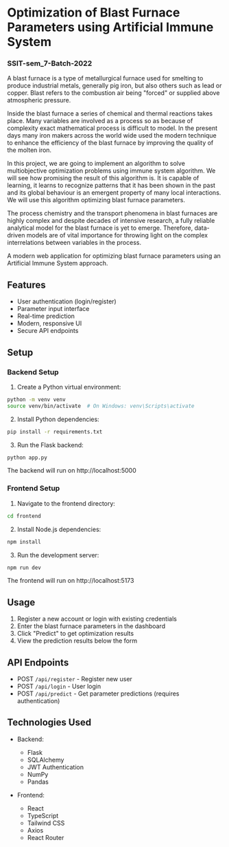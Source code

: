 # Optimization of Blast Furnace Parameters using Artificial Immune System


### SSIT-sem_7-Batch-2022

A blast furnace is a type of metallurgical furnace used for smelting to produce industrial
metals, generally pig iron, but also others such as lead or copper. Blast refers to the
combustion air being "forced" or supplied above atmospheric pressure.

Inside the blast furnace a series of chemical and thermal reactions takes place. Many
variables are involved as a process so as because of complexity exact mathematical
process is difficult to model. In the present days many iron makers across the world wide
used the modern technique to enhance the efficiency of the blast furnace by improving
the quality of the molten iron.

In this project, we are going to implement an algorithm to solve multiobjective
optimization problems using immune system algorithm. We will see how promising the
result of this algorithm is. It is capable of learning, it learns to recognize patterns that it
has been shown in the past and its global behaviour is an emergent property of many
local interactions. We will use this algorithm optimizing blast furnace parameters.

The process chemistry and the transport phenomena in blast furnaces are highly complex
and despite decades of intensive research, a fully reliable analytical model for the blast
furnace is yet to emerge. Therefore, data-driven models are of vital importance for
throwing light on the complex interrelations between variables in the process.

A modern web application for optimizing blast furnace parameters using an Artificial Immune System approach.

## Features

- User authentication (login/register)
- Parameter input interface
- Real-time prediction
- Modern, responsive UI
- Secure API endpoints

## Setup

### Backend Setup

1. Create a Python virtual environment:

```bash
python -m venv venv
source venv/bin/activate  # On Windows: venv\Scripts\activate
```

2. Install Python dependencies:

```bash
pip install -r requirements.txt
```

3. Run the Flask backend:

```bash
python app.py
```

The backend will run on http://localhost:5000

### Frontend Setup

1. Navigate to the frontend directory:

```bash
cd frontend
```

2. Install Node.js dependencies:

```bash
npm install
```

3. Run the development server:

```bash
npm run dev
```

The frontend will run on http://localhost:5173

## Usage

1. Register a new account or login with existing credentials
2. Enter the blast furnace parameters in the dashboard
3. Click "Predict" to get optimization results
4. View the prediction results below the form

## API Endpoints

- POST `/api/register` - Register new user
- POST `/api/login` - User login
- POST `/api/predict` - Get parameter predictions (requires authentication)

## Technologies Used

- Backend:

  - Flask
  - SQLAlchemy
  - JWT Authentication
  - NumPy
  - Pandas
- Frontend:

  - React
  - TypeScript
  - Tailwind CSS
  - Axios
  - React Router
